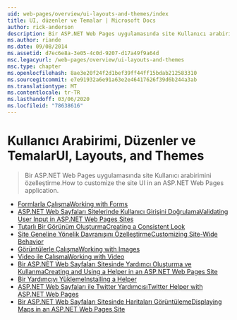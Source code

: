 ```yaml
---
uid: web-pages/overview/ui-layouts-and-themes/index
title: UI, düzenler ve Temalar | Microsoft Docs
author: rick-anderson
description: Bir ASP.NET Web Pages uygulamasında site Kullanıcı arabirimini özelleştirme.
ms.author: riande
ms.date: 09/08/2014
ms.assetid: d7ec6e8a-3e05-4c0d-9207-d17a49f9a64d
msc.legacyurl: /web-pages/overview/ui-layouts-and-themes
msc.type: chapter
ms.openlocfilehash: 8ae3e20f24f2d1bef39ff44ff15bdab212583310
ms.sourcegitcommit: e7e91932a6e91a63e2e46417626f39d6b244a3ab
ms.translationtype: MT
ms.contentlocale: tr-TR
ms.lasthandoff: 03/06/2020
ms.locfileid: "78638616"
---
```

# <a name="ui-layouts-and-themes"></a><span data-ttu-id="f915c-103">Kullanıcı Arabirimi, Düzenler ve Temalar</span><span class="sxs-lookup"><span data-stu-id="f915c-103">UI, Layouts, and Themes</span></span>

> <span data-ttu-id="f915c-104">Bir ASP.NET Web Pages uygulamasında site Kullanıcı arabirimini özelleştirme.</span><span class="sxs-lookup"><span data-stu-id="f915c-104">How to customize the site UI in an ASP.NET Web Pages application.</span></span>

- [<span data-ttu-id="f915c-105">Formlarla Çalışma</span><span class="sxs-lookup"><span data-stu-id="f915c-105">Working with Forms</span></span>](4-working-with-forms.md)
- [<span data-ttu-id="f915c-106">ASP.NET Web Sayfaları Sitelerinde Kullanıcı Girişini Doğrulama</span><span class="sxs-lookup"><span data-stu-id="f915c-106">Validating User Input in ASP.NET Web Pages Sites</span></span>](validating-user-input-in-aspnet-web-pages-sites.md)
- [<span data-ttu-id="f915c-107">Tutarlı Bir Görünüm Oluşturma</span><span class="sxs-lookup"><span data-stu-id="f915c-107">Creating a Consistent Look</span></span>](3-creating-a-consistent-look.md)
- [<span data-ttu-id="f915c-108">Site Geneline Yönelik Davranışını Özelleştirme</span><span class="sxs-lookup"><span data-stu-id="f915c-108">Customizing Site-Wide Behavior</span></span>](18-customizing-site-wide-behavior.md)
- [<span data-ttu-id="f915c-109">Görüntülerle Çalışma</span><span class="sxs-lookup"><span data-stu-id="f915c-109">Working with Images</span></span>](9-working-with-images.md)
- [<span data-ttu-id="f915c-110">Video ile Çalışma</span><span class="sxs-lookup"><span data-stu-id="f915c-110">Working with Video</span></span>](10-working-with-video.md)
- [<span data-ttu-id="f915c-111">Bir ASP.NET Web Sayfaları Sitesinde Yardımcı Oluşturma ve Kullanma</span><span class="sxs-lookup"><span data-stu-id="f915c-111">Creating and Using a Helper in an ASP.NET Web Pages Site</span></span>](creating-and-using-a-helper-in-an-aspnet-web-pages-site.md)
- [<span data-ttu-id="f915c-112">Bir Yardımcıyı Yükleme</span><span class="sxs-lookup"><span data-stu-id="f915c-112">Installing a Helper</span></span>](installing-helpers.md)
- [<span data-ttu-id="f915c-113">ASP.NET Web Sayfaları ile Twitter Yardımcısı</span><span class="sxs-lookup"><span data-stu-id="f915c-113">Twitter Helper with ASP.NET Web Pages</span></span>](twitter-helper.md)
- [<span data-ttu-id="f915c-114">Bir ASP.NET Web Sayfaları Sitesinde Haritaları Görüntüleme</span><span class="sxs-lookup"><span data-stu-id="f915c-114">Displaying Maps in an ASP.NET Web Pages Site</span></span>](displaying-maps-in-an-aspnet-web-pages-site.md)
